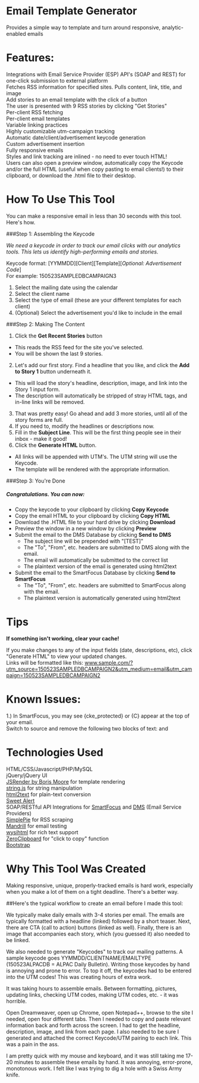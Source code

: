 # Email Template Generator  
Provides a simple way to template and turn around responsive, analytic-enabled emails  

# Features:  
Integrations with Email Service Provider (ESP) API's (SOAP and REST) for one-click submission to external platform  
Fetches RSS information for specified sites. Pulls content, link, title, and image  
Add stories to an email template with the click of a button  
The user is presented with 9 RSS stories by clicking "Get Stories"  
Per-client RSS fetching  
Per-client email templates  
Variable linking practices  
Highly customizable utm-campaign tracking  
Automatic date/client/advertisement keycode generation  
Custom advertisement insertion  
Fully responsive emails  
Styles and link tracking are inlined - no need to ever touch HTML!   
Users can also open a preview window, automatically copy the Keycode and/or the full HTML (useful when copy pasting to email clients!) to their clipboard, or download the .html file to their desktop.   

# How To Use This Tool  

You can make a responsive email in less than 30 seconds with this tool. Here's how.  

###Step 1: Assembling the Keycode  

*We need a keycode in order to track our email clicks with our analytics tools. This lets us identify high-performing emails and stories.* 

Keycode format: [YYMMDD][Client][Template][*Optional: Advertisement Code*]  
For example: 150523SAMPLEDBCAMPAIGN3  

1. Select the mailing date using the calendar  
2. Select the client name  
3. Select the type of email (these are your different templates for each client)  
4. (Optional) Select the advertisement you'd like to include in the email  

###Step 2: Making The Content  
1. Click the **Get Recent Stories** button   
  * This reads the RSS feed for the site you've selected.   
  * You will be shown the last 9 stories. 
2. Let's add our first story. Find a headline that you like, and click the **Add to Story 1** button underneath it.  
  * This will load the story's headline, description, image, and link into the Story 1 input form.  
  * The description will automatically be stripped of stray HTML tags, and in-line links will be removed.  
3. That was pretty easy! Go ahead and add 3 more stories, until all of the story forms are full.  
4. If you need to, modify the headlines or descriptions now.  
5. Fill in the **Subject Line**. This will be the first thing people see in their inbox - make it good!  
6. Click the **Generate HTML** button.  
  * All links will be appended with UTM's. The UTM string will use the Keycode.
  * The template will be rendered with the appropriate information.  
  
###Step 3: You're Done  

##### Congratulations. You can now:  

 * Copy the keycode to your clipboard by clicking **Copy Keycode**  
 * Copy the email HTML to your clipboard by clicking **Copy HTML**  
 * Download the .HTML file to your hard drive by clicking **Download**  
 * Preview the window in a new window by clicking **Preview**  
 * Submit the email to the DMS Database by clicking **Send to DMS**  
   * The subject line will be prepended with "[TEST]"   
   * The "To", "From", etc. headers are submitted to DMS along with the email.  
   * The email will automatically be submitted to the correct list  
   * The plaintext version of the email is generated using html2text  
 * Submit the email to the SmartFocus Database by clicking **Send to SmartFocus**  
   * The "To", "From", etc. headers are submitted to SmartFocus along with the email.  
   * The plaintext version is automatically generated using html2text  

# Tips  

**If something isn't working, clear your cache!**

If you make changes to any of the input fields (date, descriptions, etc), click "Generate HTML" to view your updated changes.    
Links will be formatted like this: www.sample.com/?utm_source=150523SAMPLEDBCAMPAIGN2&utm_medium=email&utm_campaign=150523SAMPLEDBCAMPAIGN2  

# Known Issues:  
1.) In SmartFocus, you may see {cke_protected} or {C} appear at the top of your email.   
Switch to source and remove the following two blocks of text: <!-- SUBJECT LINE: --> and <!-- KEYCODE: -->  


# Technologies Used  
HTML/CSS/Javascript/PHP/MySQL  
jQuery/jQuery UI  
[JSRender by Boris Moore](https://github.com/borismoore/jsrender)  for template rendering  
[string.js](http://stringjs.com/#methods/times-n)  for string manipulation  
[html2text](http://www.chuggnutt.com/html2text) for plain-text conversion  
[Sweet Alert](http://t4t5.github.io/sweetalert/)  
SOAP/RESTful API Integrations for [SmartFocus](http://www.smartfocus.com/) and [DMS](http://dmsgs.com/) (Email Service Providers)  
[SimplePie](http://simplepie.org/)  for RSS scraping  
[Mandrill](https://mandrillapp.com/) for email testing    
[wysihtml](https://github.com/Voog/wysihtml) for rich text support  
[ZeroClipboard](https://github.com/zeroclipboard/zeroclipboard) for "click to copy" function  
[Bootstrap](http://getbootstrap.com/)  

# Why This Tool Was Created  

Making responsive, unique, properly-tracked emails is hard work, especially when you make a lot of them on a tight deadline. There's a better way.  

##Here's the typical workflow to create an email before I made this tool:  

We typically make daily emails with 3-4 stories per email. The emails are typically formatted with a headline (linked) followed by a short teaser. Next, there are CTA (call to action) buttons (linked as well). Finally, there is an image that accompanies each story, which (you guessed it) also needed to be linked.  

We also needed to generate "Keycodes" to track our mailing patterns. A sample keycode goes YYMMDD/CLIENTNAME/EMAILTYPE (150523ALPACDB = ALPAC Daily Bulletin). Writing those keycodes by hand is annoying and prone to error. To top it off, the keycodes had to be entered into the UTM codes! This was creating hours of extra work.  

It was taking hours to assemble emails. Between formatting, pictures, updating links, checking UTM codes, making UTM codes, etc. - it was horrible.  

Open Dreamweaver, open up Chrome, open Notepad++, browse to the site I needed, open four different tabs. Then I needed to copy and paste relevant information back and forth across the screen. I had to get the headline, description, image, and link from each page. I also needed to be sure I generated and attached the correct Keycode/UTM pairing to each link. This was a pain in the ass.  

I am pretty quick with my mouse and keyboard, and it was still taking me 17-20 minutes to assemble these emails by hand. It was annoying, error-prone, monotonous work. I felt like I was trying to dig a hole with a Swiss Army knife.  
